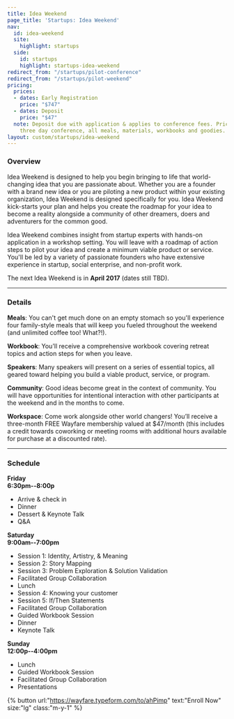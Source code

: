```yaml
---
title: Idea Weekend
page_title: 'Startups: Idea Weekend'
nav:
  id: idea-weekend
  site:
    highlight: startups
  side:
    id: startups
    highlight: startups-idea-weekend
redirect_from: "/startups/pilot-conference"
redirect_from: "/startups/pilot-weekend"
pricing:
  prices:
  - dates: Early Registration
    price: "$747"
  - dates: Deposit
    price: "$47"
  note: Deposit due with application & applies to conference fees. Pricing includes
    three day conference, all meals, materials, workbooks and goodies.
layout: custom/startups/idea-weekend
---
```


### Overview

Idea Weekend is designed to help you begin bringing to life that world-changing idea that you are passionate about. Whether you are a founder with a brand new idea or you are piloting a new product within your existing organization, Idea Weekend is designed specifically for you. Idea Weekend kick-starts your plan and helps you create the roadmap for your idea to become a reality alongside a community of other dreamers, doers and adventurers for the common good.

Idea Weekend combines insight from startup experts with hands-on application in a workshop setting. You will leave with a roadmap of action steps to pilot your idea and create a minimum viable product or service. You'll be led by a variety of passionate founders who have extensive experience in startup, social enterprise, and non-profit work.

The next Idea Weekend is in **April 2017** (dates still TBD).

---

### Details

**Meals**: You can't get much done on an empty stomach so you'll experience four family-style meals that will keep you fueled throughout the weekend (and unlimited coffee too! What?!).

**Workbook**: You'll receive a comprehensive workbook covering retreat topics and action steps for when you leave.

**Speakers**: Many speakers will present on a series of essential topics, all geared toward helping you build a viable product, service, or program.

**Community**: Good ideas become great in the context of community. You will have opportunities for intentional interaction with other participants at the weekend and in the months to come.

**Workspace**: Come work alongside other world changers! You’ll receive a three-month FREE Wayfare membership valued at $47/month (this includes a credit towards coworking or meeting rooms with additional hours available for purchase at a discounted rate).

---

### Schedule

**Friday**  
**6:30pm--8:00p**

* Arrive & check in
* Dinner
* Dessert & Keynote Talk
* Q&A

**Saturday**  
**9:00am--7:00pm**

* Session 1: Identity, Artistry, & Meaning
* Session 2: Story Mapping
* Session 3: Problem Exploration & Solution Validation
* Facilitated Group Collaboration
* Lunch
* Session 4: Knowing your customer
* Session 5: If/Then Statements
* Facilitated Group Collaboration
* Guided Workbook Session
* Dinner
* Keynote Talk

**Sunday**  
**12:00p--4:00pm**

* Lunch
* Guided Workbook Session
* Facilitated Group Collaboration
* Presentations

{% button url:"https://wayfare.typeform.com/to/ahPimp" text:"Enroll Now" size:"lg" class:"m-y-1" %}

